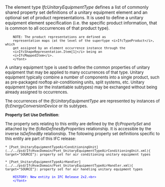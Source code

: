 ﻿The element type _IfcUnitaryEquipmentType_ defines a list of commonly shared property set definitions of a unitary equipment element and an optional set of product representations. It is used to define a unitary equipment element specification (i.e. the specific product information, that is common to all occurrences of that product type).

> <font size="-1">
		NOTE: The product representations are defined as
		representation maps (at the level of the supertype <i>IfcTypeProduct</i>, which
		get assigned by an element occurrence instance through the
		<i>IfcShapeRepresentation.Item[1]</i> being an
		<i>IfcMappedItem</i>.
    	</font>

A unitary equipment type is used to define the common properties of unitary equipment that may be applied to many occurrences of that type. Unitary equipment typically combine a number of components into a single product, such as pre-packaged rooftop air-conditioning units, split systems, etc. Unitary equipment types (or the instantiable subtypes) may be exchanged without being already assigned to occurrences.

The occurrences of the _IfcUnitaryEquipmentType_ are represented by instances of _IfcEnergyConversionDevice_ or its subtypes.

****Property Set Use Definition****:

The property sets relating to this entity are defined by the _IfcPropertySet_ and attached by the _IfcRelDefinesByProperties_ relationship. It is accessible by the inverse _IsDefinedBy_ relationship. The following property set definitions specific to this entity are part of this IFC release:

    * [Pset_UnitaryEquipmentTypeAirConditioningUnit](../../psd/IfcHvacDomain/Pset_UnitaryEquipmentTypeAirConditioningUnit.xml){ target="SOURCE"}: property set for air conditioning unitary equipment types 

    * [Pset_UnitaryEquipmentTypeAirHandler](../../psd/IfcHvacDomain/Pset_UnitaryEquipmentTypeAirHandler.xml){ target="SOURCE"}: property set for air handling unitary equipment types 


> <font color="#0000ff" size="-1">
    	HISTORY: New entity in IFC Release 2x2.<br>
    	</font>
